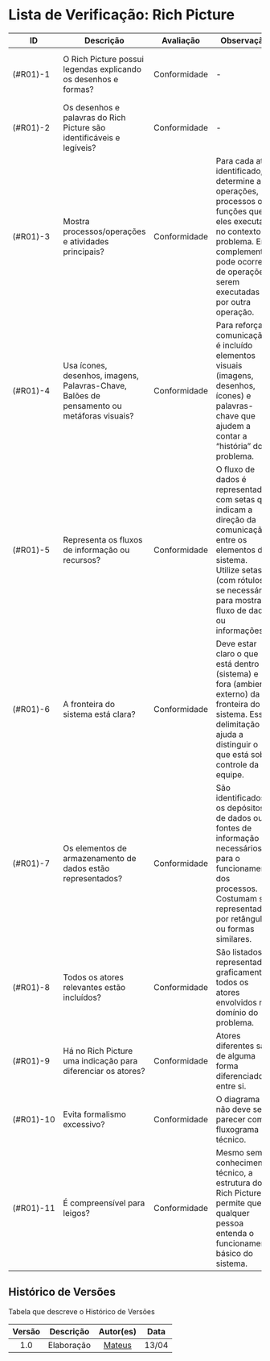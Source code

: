 # Lista de Verificação: Rich Picture

| ID       | Descrição | Avaliação | Observação | Referência | Print | Responsável |
|----------|---------------------------------------------------------|------------|-----------------------------------------------------------------------------------------------------------------------------------------------------------------------------------------------------|----------------------------------------|----------------------------------------------------------|-------------------------------------------|
| (#R01)-1 | O Rich Picture possui legendas explicando os desenhos e formas? | Conformidade | - | Lista de Verificação Conjunta (p.1) | [Lista de Verificação conjunta do RichPicture](/assets/planejamento/LV_RichPicture/LVconjuntaRichPicture.pdf) | Ana Borges |
| (#R01)-2 | Os desenhos e palavras do Rich Picture são identificáveis e legíveis? | Conformidade | - | Lista de Verificação Conjunta (p.1) | [Lista de Verificação conjunta do RichPicture](/assets/planejamento/LV_RichPicture/LVconjuntaRichPicture.pdf) | Ana Borges, Ana Joyce |
| (#R01)-3 | Mostra processos/operações e atividades principais? | Conformidade | Para cada ator identificado, determine as operações, processos ou funções que eles executam no contexto do problema. Em complemento, pode ocorrer de operações serem executadas por outra operação. | Lista de Verificação Conjunta (p.1, 2, 7, 11, 14, 18) | [Lista de Verificação conjunta do RichPicture](/assets/planejamento/LV_RichPicture/LVconjuntaRichPicture.pdf) | Davi, Fábio, Gabriela, Luiz, Ana Borges, Ana Joyce |
| (#R01)-4 | Usa ícones, desenhos, imagens, Palavras-Chave, Balões de pensamento ou metáforas visuais? | Conformidade | Para reforçar a comunicação, é incluído elementos visuais (imagens, desenhos, ícones) e palavras-chave que ajudem a contar a “história” do problema. | Lista de Verificação Conjunta (p.3,7,16) | [Lista de Verificação conjunta do RichPicture](/assets/planejamento/LV_RichPicture/LVconjuntaRichPicture.pdf) | Davi, Gabriela, Ana Joyce |
| (#R01)-5 | Representa os fluxos de informação ou recursos? | Conformidade | O fluxo de dados é representado com setas que indicam a direção da comunicação entre os elementos do sistema. Utilize setas (com rótulos, se necessário) para mostrar o fluxo de dados ou informações. | Lista de Verificação Conjunta (p.1, 2, 8,11,15, 18) | [Lista de Verificação conjunta do RichPicture](/assets/planejamento/LV_RichPicture/LVconjuntaRichPicture.pdf) | Davi, Fábio, Gabriela, Luiz, Ana Borges, Ana Joyce |
| (#R01)-6 | A fronteira do sistema está clara? | Conformidade | Deve estar claro o que está dentro (sistema) e fora (ambiente externo) da fronteira do sistema. Essa delimitação ajuda a distinguir o que está sob controle da equipe. | Lista de Verificação Conjunta (p.1,3,8,12,16, 19) | [Lista de Verificação conjunta do RichPicture](/assets/planejamento/LV_RichPicture/LVconjuntaRichPicture.pdf) | Davi, Fábio, Gabriela, Luiz, Ana Borges, Ana Joyce |
| (#R01)-7 | Os elementos de armazenamento de dados estão representados? | Conformidade | São identificados os depósitos de dados ou fontes de informação necessários para o funcionamento dos processos. Costumam ser representados por retângulos ou formas similares. | Lista de Verificação Conjunta (p.1,2,8,12,15, 18) | [Lista de Verificação conjunta do RichPicture](/assets/planejamento/LV_RichPicture/LVconjuntaRichPicture.pdf) | Davi, Fábio, Gabriela, Luiz, Ana Borges, Ana Joyce |
| (#R01)-8 | Todos os atores relevantes estão incluídos? | Conformidade | São listados e representados graficamente todos os atores envolvidos no domínio do problema. | Lista de Verificação Conjunta (p.1,2,8,10,14, 18) | [Lista de Verificação conjunta do RichPicture](/assets/planejamento/LV_RichPicture/LVconjuntaRichPicture.pdf) | Davi, Fábio, Gabriela, Luiz, Ana Borges, Ana Joyce |
| (#R01)-9 | Há no Rich Picture uma indicação para diferenciar os atores? | Conformidade | Atores diferentes são de alguma forma diferenciados entre si. | Lista de Verificação Conjunta (p.1) | [Lista de Verificação conjunta do RichPicture](/assets/planejamento/LV_RichPicture/LVconjuntaRichPicture.pdf) | Ana Borges |
| (#R01)-10 | Evita formalismo excessivo? | Conformidade | O diagrama não deve se parecer com fluxograma técnico. | Lista de Verificação Conjunta (p.3,7,12) | [Lista de Verificação conjunta do RichPicture](/assets/planejamento/LV_RichPicture/LVconjuntaRichPicture.pdf) | Fábio, Davi, Ana Joyce |
| (#R01)-11 | É compreensível para leigos? | Conformidade | Mesmo sem conhecimento técnico, a estrutura do Rich Picture permite que qualquer pessoa entenda o funcionamento básico do sistema. | Lista de Verificação Conjunta (p.3,7,13,20) | [Lista de Verificação conjunta do RichPicture](/assets/planejamento/LV_RichPicture/LVconjuntaRichPicture.pdf) | Fábio, Davi, Luiz, Ana Joyce |

## Histórico de Versões
Tabela que descreve o Histórico de Versões

| Versão | Descrição   | Autor(es) | Data |
| :-----: | :---------: | :--------------------------------------: | :----: |
| 1.0     | Elaboração | [Mateus](https://github.com/MVConsorte) | 13/04 |